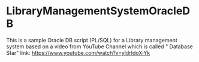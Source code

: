 # LibraryManagementSystemOracleDB
This is a sample Oracle DB script (PL/SQL) for a Library management system based on a video from YouTube Channel which is called " Database Star"  link: https://www.youtube.com/watch?v=yldrIdoXiYk
